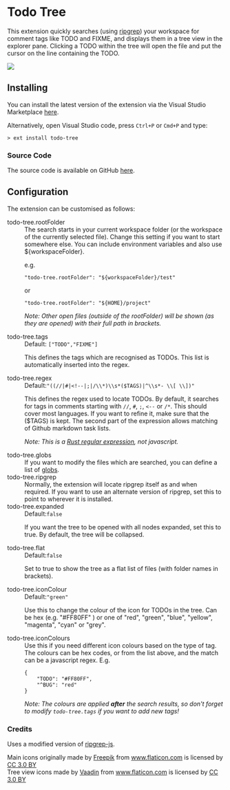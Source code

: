 # Todo Tree

This extension quickly searches (using <a href="https://github.com/BurntSushi/ripgrep">ripgrep</a>) your workspace for comment tags like TODO and FIXME, and displays them in a tree view in the explorer pane. Clicking a TODO within the tree will open the file and put the cursor on the line containing the TODO.

<img src="https://raw.githubusercontent.com/Gruntfuggly/todo-tree/master/resources/screenshot.png">

## Installing

You can install the latest version of the extension via the Visual Studio Marketplace [here](https://marketplace.visualstudio.com/items?itemName=Gruntfuggly.todo-tree).

Alternatively, open Visual Studio code, press `Ctrl+P` or `Cmd+P` and type:

    > ext install todo-tree

### Source Code

The source code is available on GitHub [here](https://github.com/Gruntfuggly/todo-tree).

## Configuration

The extension can be customised as follows:

<dl>
<dt>todo-tree.rootFolder</dt>
<dd>
The search starts in your current workspace folder (or the workspace of the currently selected file). Change this setting if you want to start somewhere else. You can include environment variables and also use ${workspaceFolder}.

e.g.

`"todo-tree.rootFolder": "${workspaceFolder}/test"`

or

`"todo-tree.rootFolder": "${HOME}/project"`

*Note: Other open files (outside of the rootFolder) will be shown (as they are opened) with their full path in brackets.*

</dd>

<dt>todo-tree.tags</dt>
<dd>
Default: <code>["TODO","FIXME"]</code>

This defines the tags which are recognised as TODOs. This list is automatically inserted into the regex.
</dd>

<dt>todo-tree.regex</dt>
<dd>
Default:<code>"((//|#|&lt!--|;|/\\*)\\s*($TAGS)|^\\s*- \\[ \\])"</code>

This defines the regex used to locate TODOs. By default, it searches for tags in comments starting with `//`, `#`, `;`, `<--` or `/*`. This should cover most languages.
If you want to refine it, make sure that the ($TAGS) is kept. The second part of the expression allows matching of Github markdown task lists.

*Note: This is a <a href="https://doc.rust-lang.org/regex/regex/index.html>">Rust regular expression</a>, not javascript.*
</dd>

<dt>todo-tree.globs</dt>
<dd>
If you want to modify the files which are searched, you can define a list of <a href="https://www.npmjs.com/package/glob">globs</a>.
</dd>

<dt>todo-tree.ripgrep</dt>
<dd>
Normally, the extension will locate ripgrep itself as and when required. If you want to use an alternate version of ripgrep, set this to point to wherever it is installed.
</dd>

<dt>todo-tree.expanded</dt>
<dd>
Default:<code>false</code>

If you want the tree to be opened with all nodes expanded, set this to true. By default, the tree will be collapsed.
</dd>

<dt>todo-tree.flat</dt>
<dd>
Default:<code>false</code>

Set to true to show the tree as a flat list of files (with folder names in brackets).
</dd>

<dt>todo-tree.iconColour</dt>
<dd>
Default:<code>"green"</code>

Use this to change the colour of the icon for TODOs in the tree. Can be hex (e.g. "#FF80FF" ) or one of "red", "green", "blue", "yellow", "magenta", "cyan" or "grey".
</dd>

<dt>todo-tree.iconColours</dt>
<dd>
Use this if you need different icon colours based on the type of tag. The colours can be hex codes, or from the list above, and the match can be a javascript regex. E.g.

    {
        "TODO": "#FF80FF",
        "^BUG": "red"
    }

_Note: The colours are applied __after__ the search results, so don't forget to modify `todo-tree.tags` if you want to add new tags!_
</dd>
</dl>

### Credits

Uses a modified version of <a href="https://www.npmjs.com/package/ripgrep-js">ripgrep-js</a>.

<div>Main icons originally made by <a href="http://www.freepik.com" title="Freepik">Freepik</a> from <a href="https://www.flaticon.com/" title="Flaticon">www.flaticon.com</a> is licensed by <a href="http://creativecommons.org/licenses/by/3.0/" title="Creative Commons BY 3.0" target="_blank">CC 3.0 BY</a></div>

<div>Tree view icons made by <a href="https://www.flaticon.com/authors/vaadin" title="Vaadin">Vaadin</a> from <a href="https://www.flaticon.com/" title="Flaticon">www.flaticon.com</a> is licensed by <a href="http://creativecommons.org/licenses/by/3.0/" title="Creative Commons BY 3.0" target="_blank">CC 3.0 BY</a></div>